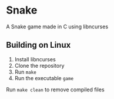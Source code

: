 # Snake
A Snake game made in C using libncurses

## Building on Linux
1. Install libncurses
2. Clone the repository
3. Run <code>make</code>
4. Run the executable <code>game</code>

Run <code>make clean</code> to remove compiled files
